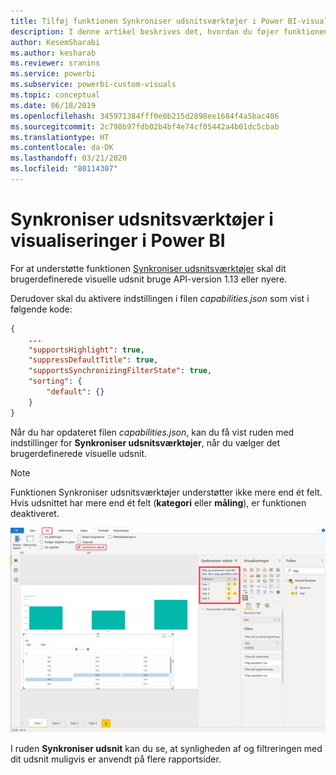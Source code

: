 ```yaml
---
title: Tilføj funktionen Synkroniser udsnitsværktøjer i Power BI-visualiseringer
description: I denne artikel beskrives det, hvordan du føjer funktionen Synkroniser udsnitsværktøjer til visualiseringer i Power BI.
author: KesemSharabi
ms.author: kesharab
ms.reviewer: sranins
ms.service: powerbi
ms.subservice: powerbi-custom-visuals
ms.topic: conceptual
ms.date: 06/18/2019
ms.openlocfilehash: 345971384fff0e0b215d2898ee1684f4a5bac486
ms.sourcegitcommit: 2c798b97fdb02b4bf4e74cf05442a4b01dc5cbab
ms.translationtype: HT
ms.contentlocale: da-DK
ms.lasthandoff: 03/21/2020
ms.locfileid: "80114307"
---
```

# <a name="sync-slicers-in-power-bi-visuals"></a>Synkroniser udsnitsværktøjer i visualiseringer i Power BI

For at understøtte funktionen [Synkroniser udsnitsværktøjer](https://docs.microsoft.com/power-bi/desktop-slicers) skal dit brugerdefinerede visuelle udsnit bruge API-version 1.13 eller nyere.

Derudover skal du aktivere indstillingen i filen *capabilities.json* som vist i følgende kode:

```json
{
    ...
    "supportsHighlight": true,
    "suppressDefaultTitle": true,
    "supportsSynchronizingFilterState": true,
    "sorting": {
        "default": {}
    }
}
```

Når du har opdateret filen *capabilities.json*, kan du få vist ruden med indstillinger for **Synkroniser udsnitsværktøjer**, når du vælger det brugerdefinerede visuelle udsnit.

> [!NOTE]
> Funktionen Synkroniser udsnitsværktøjer understøtter ikke mere end ét felt. Hvis udsnittet har mere end ét felt (**kategori** eller **måling**), er funktionen deaktiveret.

![Ruden "Synkroniser udsnit"](media/enable-sync-slicers/sync-slicers-panel.png)

I ruden **Synkroniser udsnit** kan du se, at synligheden af og filtreringen med dit udsnit muligvis er anvendt på flere rapportsider.
